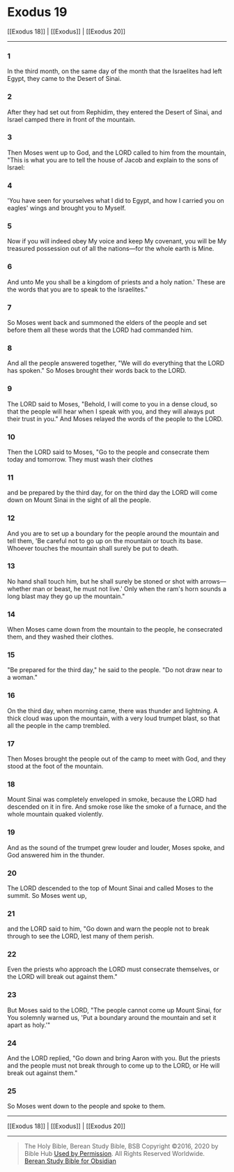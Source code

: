 # Exodus 19

[[Exodus 18]] | [[Exodus]] | [[Exodus 20]]

---

### 1
In the third month, on the same day of the month that the Israelites had left Egypt, they came to the Desert of Sinai.

### 2
After they had set out from Rephidim, they entered the Desert of Sinai, and Israel camped there in front of the mountain.

### 3
Then Moses went up to God, and the LORD called to him from the mountain, "This is what you are to tell the house of Jacob and explain to the sons of Israel:

### 4
'You have seen for yourselves what I did to Egypt, and how I carried you on eagles' wings and brought you to Myself.

### 5
Now if you will indeed obey My voice and keep My covenant, you will be My treasured possession out of all the nations—for the whole earth is Mine.

### 6
And unto Me you shall be a kingdom of priests and a holy nation.' These are the words that you are to speak to the Israelites."

### 7
So Moses went back and summoned the elders of the people and set before them all these words that the LORD had commanded him.

### 8
And all the people answered together, "We will do everything that the LORD has spoken." So Moses brought their words back to the LORD.

### 9
The LORD said to Moses, "Behold, I will come to you in a dense cloud, so that the people will hear when I speak with you, and they will always put their trust in you." And Moses relayed the words of the people to the LORD.

### 10
Then the LORD said to Moses, "Go to the people and consecrate them today and tomorrow. They must wash their clothes

### 11
and be prepared by the third day, for on the third day the LORD will come down on Mount Sinai in the sight of all the people.

### 12
And you are to set up a boundary for the people around the mountain and tell them, 'Be careful not to go up on the mountain or touch its base. Whoever touches the mountain shall surely be put to death.

### 13
No hand shall touch him, but he shall surely be stoned or shot with arrows—whether man or beast, he must not live.' Only when the ram's horn sounds a long blast may they go up the mountain."

### 14
When Moses came down from the mountain to the people, he consecrated them, and they washed their clothes.

### 15
"Be prepared for the third day," he said to the people. "Do not draw near to a woman."

### 16
On the third day, when morning came, there was thunder and lightning. A thick cloud was upon the mountain, with a very loud trumpet blast, so that all the people in the camp trembled.

### 17
Then Moses brought the people out of the camp to meet with God, and they stood at the foot of the mountain.

### 18
Mount Sinai was completely enveloped in smoke, because the LORD had descended on it in fire. And smoke rose like the smoke of a furnace, and the whole mountain quaked violently.

### 19
And as the sound of the trumpet grew louder and louder, Moses spoke, and God answered him in the thunder.

### 20
The LORD descended to the top of Mount Sinai and called Moses to the summit. So Moses went up,

### 21
and the LORD said to him, "Go down and warn the people not to break through to see the LORD, lest many of them perish.

### 22
Even the priests who approach the LORD must consecrate themselves, or the LORD will break out against them."

### 23
But Moses said to the LORD, "The people cannot come up Mount Sinai, for You solemnly warned us, 'Put a boundary around the mountain and set it apart as holy.'"

### 24
And the LORD replied, "Go down and bring Aaron with you. But the priests and the people must not break through to come up to the LORD, or He will break out against them."

### 25
So Moses went down to the people and spoke to them.

---

[[Exodus 18]] | [[Exodus]] | [[Exodus 20]]

---

> The Holy Bible, Berean Study Bible, BSB
> Copyright &copy;2016, 2020 by Bible Hub
> [Used by Permission](https://berean.bible/terms.htm). All Rights Reserved Worldwide.
> [Berean Study Bible for Obsidian](https://github.com/gapmiss/berean-study-bible-for-obsidian)

